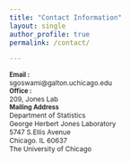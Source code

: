 ```yaml
---
title: "Contact Information"
layout: single
author_profile: true
permalink: /contact/

---
```


<div id="content"><!-- Start content -->
			<div class="contentSpacer"></div><!-- this makes sure the content is long enough for the design -->
      <!-- <span style="font:14px; font-weight:bold; color:#262626;font-weight:bold;"> -->
			<p style="text-align:justify;"><span style="font-size:80%; color:#262626;font-weight:bold; ">Email :<br /></span><span style="font-size:85%; color:#262626;">sgoswami@galton.uchicago.edu<br /></span><span style="font-size:80%; font-weight:bold; color:#262626">Office :<br /></span><span style="font-size:85%; color:#262626;">209, Jones Lab<br /></span><span style="font-size:80%; font-weight:bold; color:#262626;">Mailing Address <br /></span><span style="font-size:85%; color:#262626;">Department of Statistics<br />George Herbert Jones Laboratory<br />5747 S.Ellis Avenue<br />Chicago. IL 60637<br />The University of Chicago<br /></span></p>
			<div class="clear"></div>
			<div class="clearer"></div>
		</div><!-- End content -->

